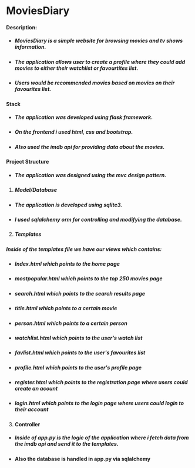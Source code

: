 # MoviesDiary

#### Description:

- ##### MoviesDiary is a simple website for browsing movies and tv shows information.   

- ##### The application allows user to create a profile where they could add movies to either their watchlist or favourtites list.

- ##### Users would be recommended movies based on movies on their favourites list.

#### Stack 

- ##### The application was developed using flask framework.

- ##### On the frontend i used html, css and bootstrap.

- ##### Also used the imdb api for providing data about the movies.

#### Project Structure

- ##### The application was designed using the mvc design pattern.

1. ##### Model/Database

- ##### The application is developed using sqlite3.

- ##### I used sqlalchemy orm for controlling and modifying the database.

2. ##### Templates

  ##### Inside of the templates file we have our views which contains:

 - ##### Index.html which points to the home page

 - ##### mostpopular.html which points to the top 250 movies page

 - ##### search.html which points to the search results page

 - ##### title.html which points to a certain movie

 - ##### person.html which points to a certain person

 - ##### watchlist.html which points to the user's watch list

 - ##### favlist.html which points to the user's favourites list

 - ##### profile.html which points to the user's profile page

 - ##### register.html which points to the registration page where users could create an acount

 - ##### login.html which points to the login page where users could login to their account

 3. #### Controller

  - ##### Inside of app.py is the logic of the application where i fetch data from the imdb api and send it to the templates.

  - #### Also the database is handled in app.py via sqlalchemy
